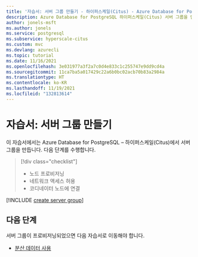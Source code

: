 ```yaml
---
title: '자습서: 서버 그룹 만들기 - 하이퍼스케일(Citus) - Azure Database for PostgreSQL'
description: Azure Database for PostgreSQL 하이퍼스케일(Citus) 서버 그룹을 만드는 방법입니다.
author: jonels-msft
ms.author: jonels
ms.service: postgresql
ms.subservice: hyperscale-citus
ms.custom: mvc
ms.devlang: azurecli
ms.topic: tutorial
ms.date: 11/16/2021
ms.openlocfilehash: 3e031977a3f2a7c0d4e833c1c255747e9dd9cd4a
ms.sourcegitcommit: 11ca7ba5a017429c22a6b0bc02acb70b83a2984a
ms.translationtype: HT
ms.contentlocale: ko-KR
ms.lasthandoff: 11/19/2021
ms.locfileid: "132813614"
---
```

# <a name="tutorial-create-server-group"></a>자습서: 서버 그룹 만들기

이 자습서에서는 Azure Database for PostgreSQL – 하이퍼스케일(Citus)에서 서버 그룹을 만듭니다. 다음 단계를 수행합니다.

> [!div class="checklist"]
> * 노드 프로비저닝
> * 네트워크 액세스 허용
> * 코디네이터 노드에 연결

[!INCLUDE [create server group](../../includes/azure-postgresql-hyperscale-create-db.md)]

## <a name="next-steps"></a>다음 단계

서버 그룹이 프로비저닝되었으면 다음 자습서로 이동해야 합니다.

* [분산 데이터 사용](tutorial-hyperscale-shard.md)
